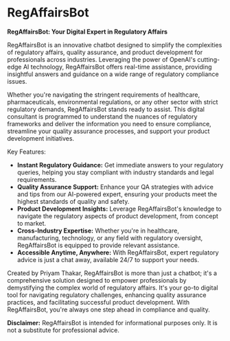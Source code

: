 # RegAffairsBot
**RegAffairsBot: Your Digital Expert in Regulatory Affairs**

RegAffairsBot is an innovative chatbot designed to simplify the complexities of regulatory affairs, quality assurance, and product development for professionals across industries. Leveraging the power of OpenAI's cutting-edge AI technology, RegAffairsBot offers real-time assistance, providing insightful answers and guidance on a wide range of regulatory compliance issues.

Whether you're navigating the stringent requirements of healthcare, pharmaceuticals, environmental regulations, or any other sector with strict regulatory demands, RegAffairsBot stands ready to assist. This digital consultant is programmed to understand the nuances of regulatory frameworks and deliver the information you need to ensure compliance, streamline your quality assurance processes, and support your product development initiatives.

Key Features:
- **Instant Regulatory Guidance:** Get immediate answers to your regulatory queries, helping you stay compliant with industry standards and legal requirements.
- **Quality Assurance Support:** Enhance your QA strategies with advice and tips from our AI-powered expert, ensuring your products meet the highest standards of quality and safety.
- **Product Development Insights:** Leverage RegAffairsBot's knowledge to navigate the regulatory aspects of product development, from concept to market.
- **Cross-Industry Expertise:** Whether you're in healthcare, manufacturing, technology, or any field with regulatory oversight, RegAffairsBot is equipped to provide relevant assistance.
- **Accessible Anytime, Anywhere:** With RegAffairsBot, expert regulatory advice is just a chat away, available 24/7 to support your needs.

Created by Priyam Thakar, RegAffairsBot is more than just a chatbot; it's a comprehensive solution designed to empower professionals by demystifying the complex world of regulatory affairs. It's your go-to digital tool for navigating regulatory challenges, enhancing quality assurance practices, and facilitating successful product development. With RegAffairsBot, you're always one step ahead in compliance and quality.

**Disclaimer:** RegAffairsBot is intended for informational purposes only. It is not a substitute for professional advice.
